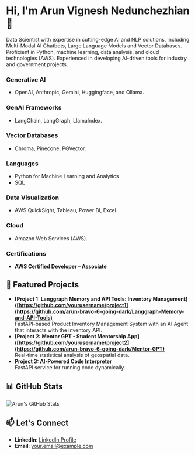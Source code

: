 # Hi, I'm Arun Vignesh Nedunchezhian 👋

Data Scientist with expertise in cutting-edge AI and NLP solutions, including Multi-Modal AI Chatbots, Large Language Models and Vector Databases. Proficient in Python, machine learning, data analysis, and cloud technologies (AWS). Experienced in developing AI-driven tools for industry and government projects.

### Generative AI
- OpenAI, Anthropic, Gemini, Huggingface, and Ollama.

### GenAI Frameworks
- LangChain, LangGraph, LlamaIndex.

### Vector Databases
- Chroma, Pinecone, PGVector.

### Languages
- Python for Machine Learning and Analytics
- SQL

### Data Visualization
- AWS QuickSight, Tableau, Power BI, Excel.

### Cloud
- Amazon Web Services (AWS).

### Certifications
- **AWS Certified Developer – Associate**
  
## 🌟 Featured Projects
- **[Project 1: Langgraph Memory and API Tools: Inventory Management]([https://github.com/yourusername/project1](https://github.com/arun-bravo-6-going-dark/Langgraph-Memory-and-API-Tools)**  
   FastAPI-based Product Inventory Management System with an AI Agent that interacts with the inventory API.
- **[Project 2: Mentor GPT - Student Mentorship App]([https://github.com/yourusername/project2](https://github.com/arun-bravo-6-going-dark/Mentor-GPT)**  
   Real-time statistical analysis of geospatial data.  
- **[Project 3: AI-Powered Code Interpreter](https://github.com/yourusername/project3)**  
   FastAPI service for running code dynamically.

## 📊 GitHub Stats
![Arun's GitHub Stats](https://github-readme-stats.vercel.app/api?username=yourusername&show_icons=true)

## 📫 Let's Connect
- **LinkedIn**: [LinkedIn Profile](https://linkedin.com/in/yourprofile)
- **Email**: your.email@example.com
